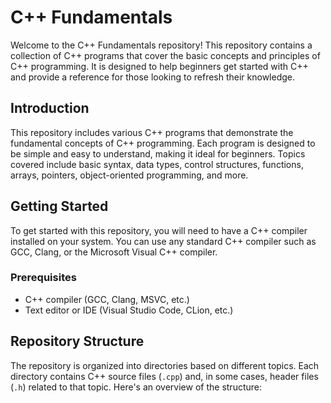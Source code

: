 # C++ Fundamentals
Welcome to the C++ Fundamentals repository! This repository contains a collection of C++ programs that cover the basic concepts and principles of C++ programming. It is designed to help beginners get started with C++ and provide a reference for those looking to refresh their knowledge.

## Introduction
This repository includes various C++ programs that demonstrate the fundamental concepts of C++ programming. Each program is designed to be simple and easy to understand, making it ideal for beginners. Topics covered include basic syntax, data types, control structures, functions, arrays, pointers, object-oriented programming, and more.

## Getting Started
To get started with this repository, you will need to have a C++ compiler installed on your system. You can use any standard C++ compiler such as GCC, Clang, or the Microsoft Visual C++ compiler.

### Prerequisites
- C++ compiler (GCC, Clang, MSVC, etc.)
- Text editor or IDE (Visual Studio Code, CLion, etc.)

## Repository Structure
The repository is organized into directories based on different topics. Each directory contains C++ source files (`.cpp`) and, in some cases, header files (`.h`) related to that topic. Here's an overview of the structure:

